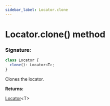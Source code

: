 ```yaml
---
sidebar_label: Locator.clone
---
```


# Locator.clone() method

### Signature:

```typescript
class Locator {
  clone(): Locator<T>;
}
```

Clones the locator.

**Returns:**

[Locator](./puppeteer.locator.md)&lt;T&gt;
